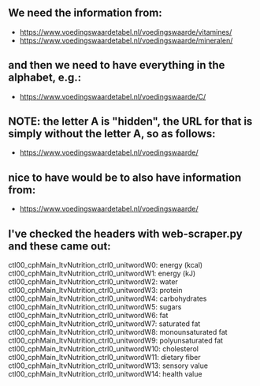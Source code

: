 ## We need the information from:
- https://www.voedingswaardetabel.nl/voedingswaarde/vitamines/
- https://www.voedingswaardetabel.nl/voedingswaarde/mineralen/

## and then we need to have everything in the alphabet, e.g.:
- https://www.voedingswaardetabel.nl/voedingswaarde/C/

## NOTE: the letter A is "hidden", the URL for that is simply without the letter A, so as follows:
- https://www.voedingswaardetabel.nl/voedingswaarde/

## nice to have would be to also have information from:
- https://www.voedingswaardetabel.nl/voedingswaarde/

## I've checked the headers with web-scraper.py and these came out:
ctl00_cphMain_ltvNutrition_ctrl0_unitwordW0: energy (kcal)
ctl00_cphMain_ltvNutrition_ctrl0_unitwordW1: energy (kJ)
ctl00_cphMain_ltvNutrition_ctrl0_unitwordW2: water
ctl00_cphMain_ltvNutrition_ctrl0_unitwordW3: protein
ctl00_cphMain_ltvNutrition_ctrl0_unitwordW4: carbohydrates
ctl00_cphMain_ltvNutrition_ctrl0_unitwordW5: sugars
ctl00_cphMain_ltvNutrition_ctrl0_unitwordW6: fat
ctl00_cphMain_ltvNutrition_ctrl0_unitwordW7: saturated fat
ctl00_cphMain_ltvNutrition_ctrl0_unitwordW8: monounsaturated fat
ctl00_cphMain_ltvNutrition_ctrl0_unitwordW9: polyunsaturated fat
ctl00_cphMain_ltvNutrition_ctrl0_unitwordW10: cholesterol
ctl00_cphMain_ltvNutrition_ctrl0_unitwordW11: dietary fiber
ctl00_cphMain_ltvNutrition_ctrl0_unitwordW13: sensory value
ctl00_cphMain_ltvNutrition_ctrl0_unitwordW14: health value

